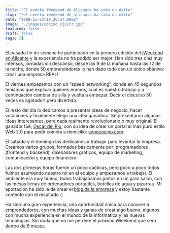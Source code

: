 ```yaml
---
title: "El evento iWeekend de Alicante ha sido un éxito"
slug: "/el-evento-iweekend-de-alicante-ha-sido-un-exito"
date: "2009-11-23T19:26:37.000Z"
image: "./images/cocino_xjv1tr.jpg"
featured: false
draft: false
tags: []
---
```



El pasado fin de semana he participado en la primera edición del [iWeekend en Alicante](http://iweekend.com/2009/alicante) y la experiencia no ha podido ser mejor. Han sido tres dias muy intensos, jornadas sin descanso, desde las 9 de la mañana hasta las 12 de la noche, donde 50 emprendedores lo han dado todo con un único objetivo: crear una empresa REAL!

El viernes empezamos con un “speed networking”, donde en 45 segundos teniamos que explicar quienes eramos, cual es nuestro trabajo y a continuación cambiar de silla y vuelta a empezar. Decir el discurso 50 veces es agotador! pero divertido.

El resto del dia lo dedicamos a presentar ideas de negocio, hacer votaciones y finalmente elegir una idea ganadora. Se presentaron algunas ideas interesantes, pero nada realmente revolucionario o muy original. El ganador fué, [Oscar del Rio](http://oscardelrio.interacso.com/), con su idea de crear un portal al más puro estilo Web 2.0 para pedir comida a domicilio: [yonococino.com](http://yonococino.com)

El sábado y el domingo los dedicamos a trabajar para levantar la empresa. Creamos varios grupos, formados básicamente por: programadores (frontend y backend), diseñadores gráficos, equipo de marketing, comunicación y equipo financiero.

Las dos primeras horas fueron un poco caóticas, pero poco a poco todos fuimos asumiendo nuestro rol en el equipo y empezamos a trabajar. El ambiente era muy bueno, todos trabajabamos juntos en un gran salón, con las mesas llenas de ordenadores portatiles, botellas de agua y pizarras. Mi aportación ha sido la de crear el [blog de la empresa](http://yonococino.com/blog) y estoy bastante contento con el resultado :)

Ha sido una gran experiencia, una oportunidad única para conocer a emprendedores, con muchas ideas y ganas de crear algo bueno, algunos con mucha experiencia en el mundo de la informática y las nuevas tecnologías. Sin duda que no me perderé el próximo iWeekend que será dentro de 6 meses.



